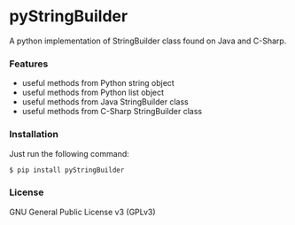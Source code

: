 # pyStringBuilder
A python implementation of StringBuilder class found on Java and C-Sharp.

### Features
  - useful methods from Python string object
  - useful methods from Python list object
  - useful methods from Java StringBuilder class
  - useful methods from C-Sharp StringBuilder class

### Installation

Just run the following command:
```sh
$ pip install pyStringBuilder
```

### License
GNU General Public License v3 (GPLv3)
